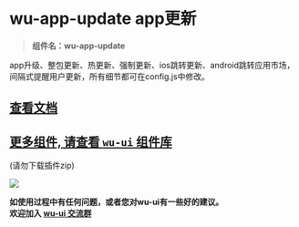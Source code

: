 # wu-app-update app更新

> **组件名：wu-app-update**

app升级、整包更新、热更新、强制更新、ios跳转更新、android跳转应用市场，间隔式提醒用户更新，所有细节都可在config.js中修改。

## [查看文档](https://wuui.cn/zh-CN/components/appUpdate.html)

## [更多组件, 请查看 `wu-ui` 组件库](https://ext.dcloud.net.cn/plugin?name=wu--ui)
(请勿下载插件zip)

<a href="https://ext.dcloud.net.cn/plugin?name=wu--ui">
	<img src="https://wuui.cn/intr.png">
</a>

**如使用过程中有任何问题，或者您对wu-ui有一些好的建议。<br>欢迎加入 [wu-ui 交流群](https://wuui.cn/zh-CN/components/qqFeedBack.html)**